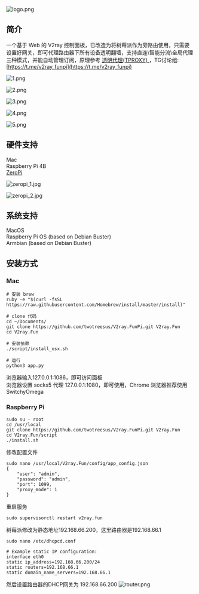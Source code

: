 ![logo.png](pic/logo.png)

## 简介

一个基于 Web 的 V2ray 控制面板，已改造为将树莓派作为旁路由使用，只需要设置好网关，即可代理路由器下所有设备透明翻墙，支持直连\智能分流\全局代理 三种模式，并能自动管理订阅，原理参考 [透明代理(TPROXY)
](https://guide.v2fly.org/app/tproxy.html)，TG讨论组:[https://t.me/v2ray_funpi](https://t.me/v2ray_funpi)

![1.png](pic/1.png)  

![2.png](pic/2.png)  

![3.png](pic/3.png)  

![4.png](pic/4.png)  

![5.png](pic/5.png)  

## 硬件支持
Mac  
Raspberry Pi 4B  
[ZeroPi](http://wiki.friendlyarm.com/wiki/index.php/ZeroPi)  

![zeropi_1.jpg](pic/zeropi_1.jpg)  

![zeropi_2.jpg](pic/zeropi_2.jpg)  

## 系统支持
MacOS  
Raspberry Pi OS (based on Debian Buster)  
Armbian (based on Debian Buster)

## 安装方式
### Mac
```
# 安装 brew
ruby -e "$(curl -fsSL https://raw.githubusercontent.com/Homebrew/install/master/install)"

# clone 代码
cd ~/Documents/
git clone https://github.com/twotreesus/V2ray.FunPi.git V2ray.Fun
cd V2ray.Fun

# 安装依赖
./script/install_osx.sh

# 运行
python3 app.py

```
浏览器输入127.0.0.1:1086，即可访问面板  
浏览器设置 socks5 代理 127.0.0.1:1080，即可使用，Chrome 浏览器推荐使用 SwitchyOmega  

### Raspberry Pi
```
sudo su - root
cd /usr/local
git clone https://github.com/twotreesus/V2ray.FunPi.git V2ray.Fun
cd V2ray.Fun/script
./install.sh
```

修改配置文件

```
sudo nano /usr/local/V2ray.Fun/config/app_config.json
{
    "user": "admin",
    "password": "admin",
    "port": 1099,
    "proxy_mode": 1
}
```
重启服务

```
sudo supervisorctl restart v2ray.fun
```

树莓派修改为静态地址192.168.66.200，这里路由器是192.168.66.1
```
sudo nano /etc/dhcpcd.conf

# Example static IP configuration:
interface eth0
static ip_address=192.168.66.200/24
static routers=192.168.66.1
static domain_name_servers=192.168.66.1
```

然后设置路由器的DHCP网关为 192.168.66.200
![router.png](pic/router.png)
